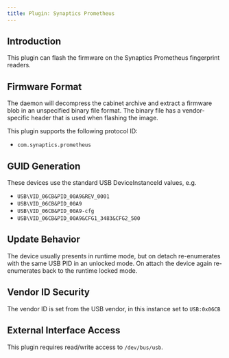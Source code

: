 ```yaml
---
title: Plugin: Synaptics Prometheus
---
```


## Introduction

This plugin can flash the firmware on the Synaptics Prometheus fingerprint readers.

## Firmware Format

The daemon will decompress the cabinet archive and extract a firmware blob in
an unspecified binary file format. The binary file has a vendor-specific header
that is used when flashing the image.

This plugin supports the following protocol ID:

* `com.synaptics.prometheus`

## GUID Generation

These devices use the standard USB DeviceInstanceId values, e.g.

* `USB\VID_06CB&PID_00A9&REV_0001`
* `USB\VID_06CB&PID_00A9`
* `USB\VID_06CB&PID_00A9-cfg`
* `USB\VID_06CB&PID_00A9&CFG1_3483&CFG2_500`

## Update Behavior

The device usually presents in runtime mode, but on detach re-enumerates with
the same USB PID in an unlocked mode. On attach the device again re-enumerates
back to the runtime locked mode.

## Vendor ID Security

The vendor ID is set from the USB vendor, in this instance set to `USB:0x06CB`

## External Interface Access

This plugin requires read/write access to `/dev/bus/usb`.
